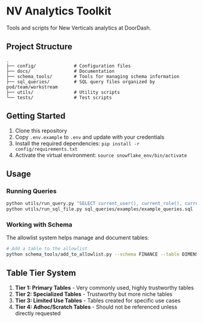 # NV Analytics Toolkit

Tools and scripts for New Verticals analytics at DoorDash.

## Project Structure

```
.
├── config/              # Configuration files
├── docs/                # Documentation
├── schema_tools/        # Tools for managing schema information
├── sql_queries/         # SQL query files organized by pod/team/workstream
├── utils/               # Utility scripts
└── tests/               # Test scripts
```

## Getting Started

1. Clone this repository
2. Copy `.env.example` to `.env` and update with your credentials
3. Install the required dependencies: `pip install -r config/requirements.txt`
4. Activate the virtual environment: `source snowflake_env/bin/activate`

## Usage

### Running Queries

```bash
python utils/run_query.py "SELECT current_user(), current_role(), current_database()"
python utils/run_sql_file.py sql_queries/examples/example_queries.sql
```

### Working with Schema

The allowlist system helps manage and document tables:

```bash
# Add a table to the allowlist
python schema_tools/add_to_allowlist.py --schema FINANCE --table DIMENSION_DELIVERIES --tier 1 --description "Main delivery table" --fetch-columns
```

## Table Tier System

1. **Tier 1: Primary Tables** - Very commonly used, highly trustworthy tables
2. **Tier 2: Specialized Tables** - Trustworthy but more niche tables
3. **Tier 3: Limited Use Tables** - Tables created for specific use cases
4. **Tier 4: Adhoc/Scratch Tables** - Should not be referenced unless directly requested 